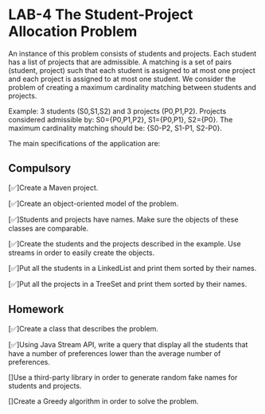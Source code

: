 
# LAB-4 The Student-Project Allocation Problem
An instance of this problem consists of students and projects. Each student has a list of projects that are admissible.
A matching is a set of pairs (student, project) such that each student is assigned to at most one project and each project is assigned to at most one student. We consider the problem of creating a maximum cardinality matching between students and projects.

Example: 3 students (S0,S1,S2) and 3 projects (P0,P1,P2).
Projects considered admissible by: S0={P0,P1,P2}, S1={P0,P1}, S2={P0}.
The maximum cardinality matching should be: {S0-P2, S1-P1, S2-P0}.

The main specifications of the application are:




## Compulsory
[✅]Create a Maven project.

[✅]Create an object-oriented model of the problem.

[✅]Students and projects have names. Make sure the objects of these classes are comparable.

[✅]Create the students and the projects described in the example. Use streams in order to easily create the objects.

[✅]Put all the students in a LinkedList and print them sorted by their names.

[✅]Put all the projects in a TreeSet and print them sorted by their names.
## Homework
[✅]Create a class that describes the problem.

[✅]Using Java Stream API, write a query that display all the students that have a number of preferences lower than the average number of preferences.

[]Use a third-party library in order to generate random fake names for students and projects.

[]Create a Greedy algorithm in order to solve the problem.

